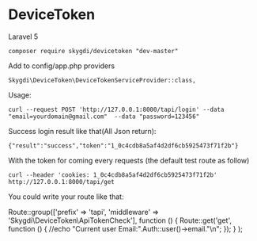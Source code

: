 # DeviceToken
Laravel 5 

`composer require skygdi/devicetoken "dev-master"` 

Add to config/app.php providers

`Skygdi\DeviceToken\DeviceTokenServiceProvider::class,`


Usage:

`curl --request POST 'http://127.0.0.1:8000/tapi/login' --data "email=yourdomain@gmail.com"  --data "password=123456"`

Success login result like that(All Json return):

`{"result":"success","token":"1_0c4cdb8a5af4d2df6cb5925473f71f2b"}`

With the token for coming every requests (the default test route as follow)

`curl --header 'cookies: 1_0c4cdb8a5af4d2df6cb5925473f71f2b' http://127.0.0.1:8000/tapi/get`

You could write your route like that:


Route::group(['prefix' => 'tapi', 'middleware' => 'Skygdi\DeviceToken\ApiTokenCheck'], function () {
	    Route::get('get', function () {
		    //echo "Current user Email:".Auth::user()->email."\n";
		});
	}
);







